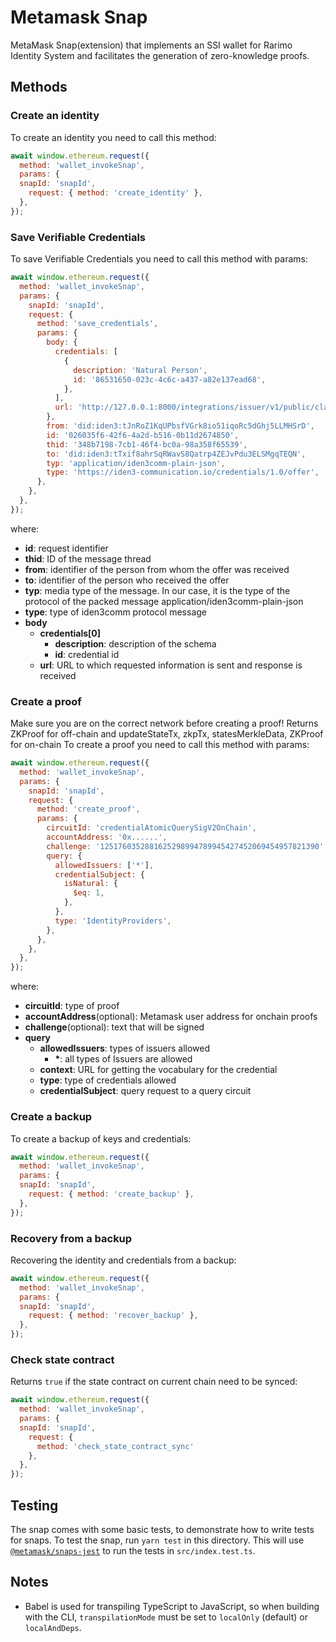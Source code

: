 # Metamask Snap

MetaMask Snap(extension) that implements an SSI wallet for Rarimo Identity System and facilitates the generation of zero-knowledge proofs.

## Methods
### Create an identity
To create an identity you need to call this method:
```javascript
await window.ethereum.request({
  method: 'wallet_invokeSnap',
  params: {
  snapId: 'snapId',
    request: { method: 'create_identity' },
  },
});
```

### Save Verifiable Credentials
To save Verifiable Credentials you need to call this method with params:
```javascript
await window.ethereum.request({
  method: 'wallet_invokeSnap',
  params: {
    snapId: 'snapId',
    request: {
      method: 'save_credentials',
      params: {
        body: {
          credentials: [
            {
              description: 'Natural Person',
              id: '86531650-023c-4c6c-a437-a82e137ead68',
            },
          ],
          url: 'http://127.0.0.1:8000/integrations/issuer/v1/public/claims/offers/callback',
        },
        from: 'did:iden3:tJnRoZ1KqUPbsfVGrk8io51iqoRc5dGhj5LLMHSrD',
        id: '026035f6-42f6-4a2d-b516-0b11d2674850',
        thid: '348b7198-7cb1-46f4-bc0a-98a358f65539',
        to: 'did:iden3:tTxif8ahrSqRWavS8Qatrp4ZEJvPdu3ELSMgqTEQN',
        typ: 'application/iden3comm-plain-json',
        type: 'https://iden3-communication.io/credentials/1.0/offer',
      },
    },
  },
});
```
where:
- **id**: request identifier
- **thid**: ID of the message thread
- **from**: identifier of the person from whom the offer was received
- **to**: identifier of the person who received the offer
- **typ**: media type of the message. In our case, it is the type of the protocol of the packed message application/iden3comm-plain-json
- **type**: type of iden3comm protocol message
- **body**
	- **credentials[0]**
		- **description**: description of the schema
		- **id**: credential id
	- **url**: URL to which requested information is sent and response is received

### Create a proof
Make sure you are on the correct network before creating a proof!
Returns ZKProof for off-chain and updateStateTx, zkpTx, statesMerkleData, ZKProof for on-chain
To create a proof you need to call this method with params:

```javascript
await window.ethereum.request({
  method: 'wallet_invokeSnap',
  params: {
    snapId: 'snapId',
    request: {
      method: 'create_proof',
      params: {
        circuitId: 'credentialAtomicQuerySigV2OnChain',
        accountAddress: '0x......',
        challenge: '1251760352881625298994789945427452069454957821390', // BigInt string
        query: {
          allowedIssuers: ['*'],
          credentialSubject: {
            isNatural: {
              $eq: 1,
            },
          },
          type: 'IdentityProviders',
        },
      },
    },
  },
});
```
where:
- **circuitId**: type of proof
- **accountAddress**(optional): Metamask user address for onchain proofs
- **challenge**(optional): text that will be signed
- **query**
	- **allowedIssuers**: types of issuers allowed
		- **\***: all types of Issuers are allowed
	- **context**: URL for getting the vocabulary for the credential
	- **type**: type of credentials allowed
	- **credentialSubject**: query request to a query circuit

### Create a backup
To create a backup of keys and credentials:
```javascript
await window.ethereum.request({
  method: 'wallet_invokeSnap',
  params: {
  snapId: 'snapId',
    request: { method: 'create_backup' },
  },
});
```

### Recovery from a backup
Recovering the identity and credentials from a backup:
```javascript
await window.ethereum.request({
  method: 'wallet_invokeSnap',
  params: {
  snapId: 'snapId',
    request: { method: 'recover_backup' },
  },
});
```

### Check state contract

Returns `true` if the state contract on current chain need to be synced:

```javascript
await window.ethereum.request({
  method: 'wallet_invokeSnap',
  params: {
  snapId: 'snapId',
    request: {
      method: 'check_state_contract_sync'
    },
  },
});
```


## Testing

The snap comes with some basic tests, to demonstrate how to write tests for
snaps. To test the snap, run `yarn test` in this directory. This will use
[`@metamask/snaps-jest`](https://github.com/MetaMask/snaps/tree/main/packages/snaps-jest)
to run the tests in `src/index.test.ts`.

## Notes

- Babel is used for transpiling TypeScript to JavaScript, so when building with
  the CLI, `transpilationMode` must be set to `localOnly` (default) or
  `localAndDeps`.
